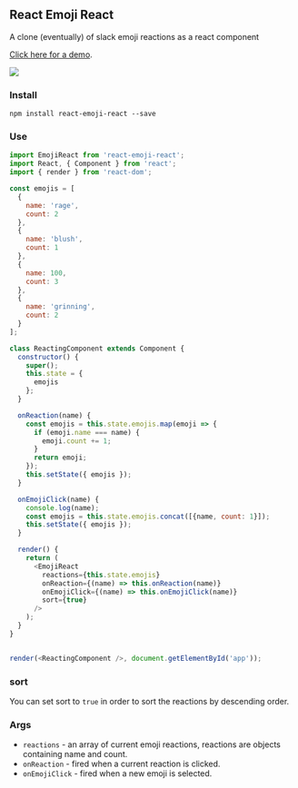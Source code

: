 ## React Emoji React

A clone (eventually) of slack emoji reactions as a react component

<a href="http://conorhastings.com/react-emoji-react/demo/index.html">Click here for a demo</a>.

<img src="http://i.imgur.com/qbvWhU7.gif" />

### Install

`npm install react-emoji-react --save`

### Use

```js
import EmojiReact from 'react-emoji-react';
import React, { Component } from 'react';
import { render } from 'react-dom';

const emojis = [
  {
    name: 'rage',
    count: 2
  },
  {
    name: 'blush',
    count: 1
  },
  {
    name: 100,
    count: 3
  },
  {
    name: 'grinning',
    count: 2
  }
];

class ReactingComponent extends Component {
  constructor() {
    super();
    this.state = {
      emojis
    };
  }

  onReaction(name) {
    const emojis = this.state.emojis.map(emoji => {
      if (emoji.name === name) {
        emoji.count += 1;
      }
      return emoji;
    });
    this.setState({ emojis });
  }

  onEmojiClick(name) {
    console.log(name);
    const emojis = this.state.emojis.concat([{name, count: 1}]);
    this.setState({ emojis });
  }

  render() {
    return (
      <EmojiReact
        reactions={this.state.emojis}
        onReaction={(name) => this.onReaction(name)}
        onEmojiClick={(name) => this.onEmojiClick(name)}
        sort={true}
      />
    );
  }
}


render(<ReactingComponent />, document.getElementById('app'));
```

### sort

You can set sort to `true` in order to sort the reactions by descending order.

### Args

* `reactions` - an array of current emoji reactions, reactions are objects containing name and count.
* `onReaction` - fired when a current reaction is clicked.
* `onEmojiClick` - fired when a new emoji is selected.
